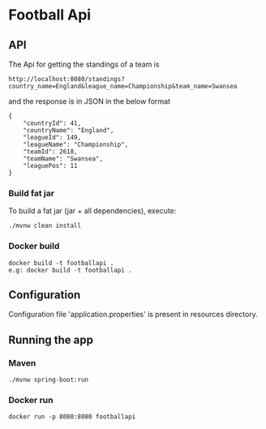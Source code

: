 # Football Api

## API

The Api for getting the standings of a team is 

```
http://localhost:8080/standings?country_name=England&league_name=Championship&team_name=Swansea
```

and the response is in JSON in the below format

```
{
    "countryId": 41,
    "countryName": "England",
    "leagueId": 149,
    "leagueName": "Championship",
    "teamId": 2618,
    "teamName": "Swansea",
    "leaguePos": 11
}
```

### Build fat jar
To build a fat jar (jar + all dependencies), execute:

```
./mvnw clean install
```

### Docker build
```
docker build -t footballapi .
e.g: docker build -t footballapi .

```

## Configuration

Configuration file 'application.properties' is present in resources directory. 

## Running the app

### Maven
```
./mvnw spring-boot:run
```

### Docker run
```
docker run -p 8080:8080 footballapi
```

